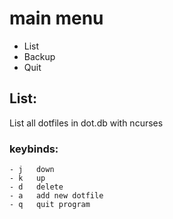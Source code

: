 # main menu

- List
- Backup
- Quit

## List:

List all dotfiles in dot.db
with ncurses

### keybinds:

    - j   down
    - k   up
    - d   delete
    - a   add new dotfile
    - q   quit program

